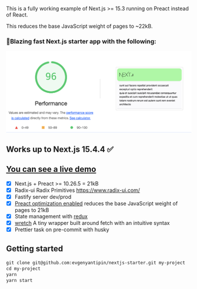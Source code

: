 This is a fully working example of Next.js >= 15.3 running on Preact instead of React.

This reduces the base JavaScript weight of pages to ~22kB.

### 🚀Blazing fast Next.js starter app with the following:

![Screenshot](pagespeed-insights1.png)
## Works up to Next.js 15.4.4 ✅
## [You can see a live demo](https://nextjs-starter-gamma.vercel.app/)
- [x] Next.js + Preact >= 10.26.5 = 21kB
- [x] Radix-ui Radix Primitives https://www.radix-ui.com/
- [x] Fastify server dev/prod
- [x] [Preact optimization enabled](https://github.com/developit/nextjs-preact-demo) reduces the base JavaScript weight of pages to 21kB
- [x] State management with [redux](https://github.com/reactjs/redux)
- [x] [wretch](https://github.com/elbywan/wretch) A tiny wrapper built around fetch with an intuitive syntax
- [x] Prettier task on pre-commit with husky
## Getting started
```
git clone git@github.com:evgenyantipin/nextjs-starter.git my-project
cd my-project
yarn
yarn start
```
